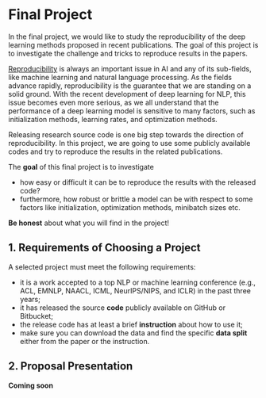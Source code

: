# Final Project

In the final project, we would like to study the reproducibility of the deep learning methods proposed in recent publications. The goal of this project is to investigate the challenge and tricks to reproduce results in the papers.

[Reproducibility](http://science.sciencemag.org/content/359/6377/725) is always an important issue in AI and any of its sub-fields, like machine learning and natural language processing. As the fields advance rapidly, reproducibility is the guarantee that we are standing on a solid ground. With the recent development of deep learning for NLP, this issue becomes even more serious, as we all understand that the performance of a deep learning model is sensitive to many factors, such as initialization methods, learning rates, and optimization methods.

Releasing research source code is one big step towards the direction of reproducibility. In this project, we are going to use some publicly available codes and try to reproduce the results in the related publications. 

The **goal** of this final project is to investigate 

- how easy or difficult it can be to reproduce the results with the released code?
- furthermore, how robust or brittle a model can be with respect to some factors like initialization, optimization methods, minibatch sizes etc.

**Be honest** about what you will find in the project!

## 1. Requirements of Choosing a Project

A selected project must meet the following requirements:

- it is a work accepted to a top NLP or machine learning conference (e.g., ACL, EMNLP, NAACL, ICML, NeurIPS/NIPS, and ICLR) in the past three years;
- it has released the source **code** publicly available on GitHub or Bitbucket;
- the release code has at least a brief **instruction** about how to use it;
- make sure you can download the data and find the specific **data split** either from the paper or the instruction.

## 2. Proposal Presentation

**Coming soon**